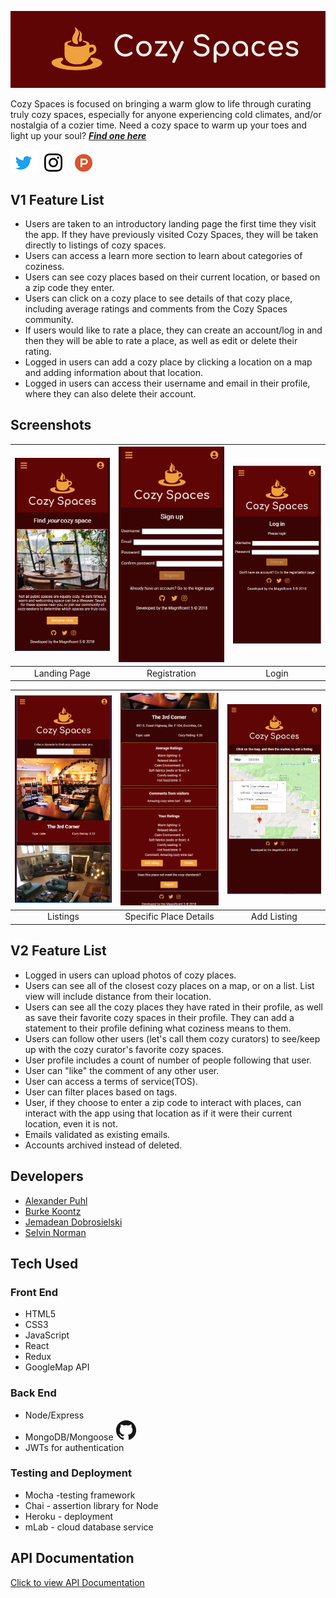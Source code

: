 ![Cozy Spaces Logo][logo]

[logo]: img/icon-left-logo-cropped-readme.png
[twitter]: img/Twitter_Logo_Blue42pxcropped.png
[instagram]: img/glyph-logo_May201629px.png
[producthunt]: img/product-hunt-logo-orange-28px.png
[github]: img/GitHub-Mark-32px.png
[1]: https://twitter.com/CozySpacesApp
[2]: https://www.instagram.com/cozyspacesapp/
[3]: https://github.com/thinkful-ei23/CozySpacesServer


Cozy Spaces is focused on bringing a warm glow to life through curating truly cozy spaces, especially for anyone experiencing cold climates, and/or nostalgia of a cozier time.  Need a cozy space to warm up your toes and light up your soul?  **_[Find one here](https://cozy-spaces-client.herokuapp.com/ "Cozy Spaces")_**&nbsp;

[![Twitter Icon][twitter]][1]&nbsp;&nbsp;
[![Instagram Icon][instagram]][2]&nbsp;&nbsp;&nbsp;&nbsp;
[![Product Hunt Icon][producthunt]][1]

## V1 Feature List
  * Users are taken to an introductory landing page the first time they visit the app.  If they have previously visited Cozy Spaces, they will be taken directly to listings of cozy spaces.
  * Users can access a learn more section to learn about categories of coziness.
  * Users can see cozy places based on their current location, or based on a zip code they enter.
  * Users can click on a cozy place to see details of that cozy place, including average ratings and comments from the Cozy Spaces community.
  * If users would like to rate a place, they can create an account/log in and then they will be able to rate a place, as well as edit or delete their rating.
  * Logged in users can add a cozy place by clicking a location on a map and adding information about that location.
  * Logged in users can access their username and email in their profile, where they can also delete their account.

## Screenshots
| <img alt="Landing Page" src="img/LandingPage.PNG" width="350"> | <img alt="Registration" src="img/Registration.PNG" width="350"> | <img alt="Login" src="img/Login.PNG" width="350"> |
|:---:|:---:|:---:|
| Landing Page | Registration | Login |

| <img alt="Listings" src="img/Listings.PNG" width="350"> | <img alt="Specific Place Details" src="img/Specific_Place_Details.PNG" width="350"> | <img alt="Add Listing" src="img/AddListing.PNG" width="350"> |
|:---:|:---:|:---:|
| Listings | Specific Place Details | Add Listing |

## V2 Feature List
  * Logged in users can upload photos of cozy places.
  * Users can see all of the closest cozy places on a map, or on a list.  List view will include distance from their location.
  * Users can see all the cozy places they have rated in their profile, as well as save their favorite cozy spaces in their profile.  They can add a statement to their profile defining what coziness means to them.
  * Users can follow other users (let's call them cozy curators) to see/keep up with the cozy curator's favorite cozy spaces.
  * User profile includes a count of number of people following that user.
  * User can "like" the comment of any other user.
  * User can access a terms of service(TOS).
  * User can filter places based on tags.
  * User, if they choose to enter a zip code to interact with places, can interact with the app using that location as if it were their current location, even it is not.
  * Emails validated as existing emails.
  * Accounts archived instead of deleted.

## Developers
  * [Alexander Puhl](https://github.com/AlexanderPuhl)
  * [Burke Koontz](https://github.com/burkeKoontz)
  * [Jemadean Dobrosielski](https://github.com/JemDobro)
  * [Selvin Norman](https://github.com/selvinor)

## Tech Used

### Front End

  * HTML5
  * CSS3
  * JavaScript
  * React
  * Redux
  * GoogleMap API

### Back End 

  * Node/Express  
  * MongoDB/Mongoose  [![GitHub Icon][github]][3]
  * JWTs for authentication

### Testing and Deployment  

  * Mocha -testing framework
  * Chai - assertion library for Node
  * Heroku - deployment
  * mLab - cloud database service 

## API Documentation

[Click to view API Documentation](https://documenter.getpostman.com/view/4458639/RzZCEdYf)


